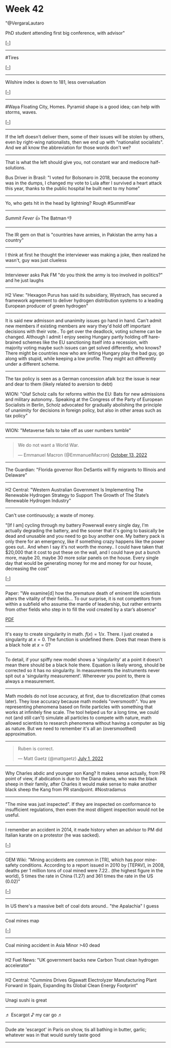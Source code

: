 # Week 42 

"@VergaraLautaro

PhD student attending first big conference, with advisor"

[[-]](https://twitter.com/VergaraLautaro/status/1579483024391307265)

---

\#Tires

[[-]](https://pbs.twimg.com/media/FfP0I84WIAENAED?format=jpg&name=small)

---

Wilshire index is down to 181, less overvaluation 

[[-]](../../2019/05/stats.html#wilshire)

---

\#Waya Floating City, Homes. Pyramid shape is a good idea; can help
with storms, waves.

[[-]](https://youtu.be/hZl2J47yruE?t=419)

---

If the left doesn't deliver them, some of their issues will be stolen
by others, even by right-wing nationalists, then we end up with
"nationalist socialists". And we all know the abbreviation for those
words don't we?

---

That is what the left should give you, not constant war and mediocre
half-solutions.

Bus Driver in Brasil: "I voted for Bolsonaro in 2018, because the
economy was in the dumps, I changed my vote to Lula after I survived a
heart attack this year, thanks to the public hospital he built next to
my home"

---

Yo, who gets hit in the head by lightning? Rough #SummitFear

---

*Summit Fever* 👍 The Batman 👎

---

The IR gem on that is "countries have armies, in Pakistan the army has a country"

---

I think at first he thought the interviewer was making a joke, then
realized he wasn't, guy was just clueless

---

Interviewer asks Pak FM "do you think the army is too involved
in politics?" and he just laughs

---

H2 View: "Hexagon Purus has said its subsidiary, Wystrach, has secured
a framework agreement to deliver hydrogen distribution systems to a
leading European producer of green hydrogen"

---

It is said new admisson and unanimity issues go hand in hand. Can't
admit new members if existing members are wary they'd hold off
important decisions with their vote.. To get over the deadlock, voting
scheme can be changed. Although I admit I enjoy seeing Hungary partly
holding off hare-brained schemes like the EU sanctioning itself into a
recession, with majority voting maybe such issues can get solved
differently, who knows? There might be countries now who are letting
Hungary play the bad guy, go along with stupid, while keeping a low
profile. They might act differently under a different scheme.

---

The tax policy is seen as a German concession afaik bcz the issue is
near and dear to them (likely related to aversion to debt)

WION: "Olaf Scholz calls for reforms within the EU: Bats for new
admissions and military autonomy.. Speaking at the Congress of the
Party of European Socialists in Berlin, Scholz advocated for gradually
abolishing the principle of unanimity for decisions in foreign policy,
but also in other areas such as tax policy"

---

WION: "Metaverse fails to take off as user numbers tumble"

---

<blockquote class="twitter-tweet"><p lang="en" dir="ltr">We do not want a World War.</p>&mdash; Emmanuel Macron (@EmmanuelMacron) <a href="https://twitter.com/EmmanuelMacron/status/1580504648821387268?ref_src=twsrc%5Etfw">October 13, 2022</a></blockquote> <script async src="https://platform.twitter.com/widgets.js" charset="utf-8"></script>

---

The Guardian: "Florida governor Ron DeSantis will fly migrants to
Illinois and Delaware"

---

H2 Central: "Western Australian Government Is Implementing The
Renewable Hydrogen Strategy to Support The Growth of The State’s
Renewable Hydrogen Industry"

---

Can't use continuously; a waste of money.

"[If I am] cycling through my battery Powerwall every single day, I'm
actually degrading the battery, and the sooner that it's going to
basically be dead and unusable and you need to go buy another one. My
battery pack is only there for an emergency, like if something crazy
happens like the power goes out.. And when I say it's not worth the
money.. I could have taken that $20,000 that it cost to put these on
the wall, and I could have put a bunch more, maybe 20, maybe 30 more
solar panels on the house.  Every single day that would be generating
money for me and money for our house, decreasing the cost"

[[-]](https://youtu.be/Qgv6Lgvy8Lc?t=495)

---

Paper: "We examine[d] how the premature death of eminent life
scientists alters the vitality of their fields... To our surprise, it
is not competitors from within a subfield who assume the mantle of
leadership, but rather entrants from other fields who step in to fill
the void created by a star’s absence"

[PDF](https://pubs.aeaweb.org/doi/pdfplus/10.1257/aer.20161574)

---

It's easy to create singularity in math. $f(x) = 1/x$. There. I just
created a singularity at $x=0$. The function is undefined there. Does
that mean there is a black hole at $x=0$?

---

To detail, if your spiffy new model shows a 'singularity' at a point
it doesn't mean there should be a black hole there. Equation is likely
wrong, should be corrected so it has no singularity. In measurements
the instruments never spit out a 'singularity measurement'. Whereever
you point to, there is always a measurement.

---

Math models do not lose accuracy, at first, due to discretization
(that comes later). They lose accuracy because math models
"oversmooth". You are representing phenomena based on finite particles
with something that works at infinitely fine scale. The tool helped us
for a long time, we could not (and still can't) simulate all particles
to compete with nature, math allowed scientists to research phenomena
without having a computer as big as nature. But we need to remember
it's all an (oversmoothed) approximation.

---

<blockquote class="twitter-tweet"><p lang="en" dir="ltr">Ruben is correct.</p>&mdash; Matt Gaetz (@mattgaetz) <a href="https://twitter.com/mattgaetz/status/1542905277082746883?ref_src=twsrc%5Etfw">July 1, 2022</a></blockquote> <script async src="https://platform.twitter.com/widgets.js" charset="utf-8"></script>

---

Why Charles abdic and younger son Kang? It makes sense actually, from
PR point of view, if abdication is due to the Diana drama, who was the
black sheep in their family, after Charles it would make sense to make
another black sheep the Kang from PR standpoint. \#Nostradamus

---

"The mine was just inspected". If they are inspected on conformance to
insufficient regulations, then even the most diligent inspection would
not be useful.

---

I remember an accident in 2014, it made history when an advisor to PM
did Italian karate on a protestor (he was sacked). 

[[-]](https://www.standard.co.uk/news/world/aide-to-turkish-prime-minister-pictured-kicking-soma-mine-disaster-mourner-9375902.html)

---

GEM Wiki: "Mining accidents are common in [TR], which has poor
mine-safety conditions. According to a report issued in 2010 by
[TEPAV], in 2008, deaths per 1 million tons of coal mined were
7.22.. (the highest figure in the world), 5 times the rate in China
(1.27) and 361 times the rate in the US (0.02)"

[[-]](https://www.gem.wiki/Soma_mine_disaster)

---

In US there's a massive belt of coal dots around.. "the Apalachia" I guess

---

Coal mines map

[[-]](../../2019/05/oilgasmin.html#minerals)

---

Coal mining accident in Asia Minor >40 dead

---

H2 Fuel News: "UK government backs new Carbon Trust clean hydrogen
accelerator"

---

H2 Central: "Cummins Drives Gigawatt Electrolyzer Manufacturing Plant
Forward in Spain, Expanding Its Global Clean Energy Footprint"

---

Unagi sushi is great

---

♬ Escargot ♪ my car go ♬ 

---

Dude ate 'escargot' in Paris on show, tis all bathing in butter,
garlic; whatever was in that would surely taste good

---
